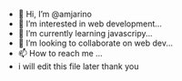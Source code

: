 - 👋 Hi, I’m @amjarino
- 👀 I’m interested in web development...
- 🌱 I’m currently learning javascripy...
- 💞️ I’m looking to collaborate on  web dev...
- 📫 How to reach me ...
- i will edit this file later thank you
<!---
amjarino/amjarino is a ✨ special ✨ repository because its `README.md` (this file) appears on your GitHub profile.
You can click the Preview link to take a look at your changes.
--->
